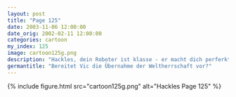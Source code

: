 ```yaml
---
layout: post
title: "Page 125"
date: 2003-11-06 12:00:00
date_orig: 2002-02-11 12:00:00
categories: cartoon
my_index: 125
image: cartoon125g.png
description: "Hackles, dein Roboter ist klasse - er macht dich perferkt nach Bist du nicht ein wenig besorgt Weißt du das in den Filmen sich die Roboter immer gegen die Erfinder auflehnen und dann die Welt übernehmen wollen Oh, Ich denke das Vic sowas nicht vorhat RUF AN! Nur 4.95$ die Minute Hallo, Seelsorge? Kommt heute irgendwas gutes im Fernsehen Preston Hackles Katrina Vittles"
germantitle: "Bereitet Vic die Übernahme der Weltherrschaft vor?"
---
```


{% include figure.html src="cartoon125g.png" alt="Hackles Page 125"  %}
